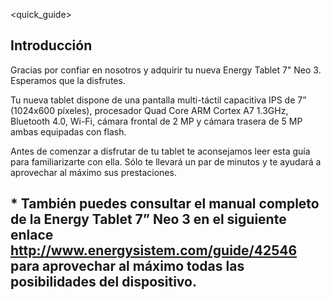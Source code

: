 ﻿<quick_guide>
## Introducción

Gracias por confiar en nosotros y adquirir tu nueva Energy Tablet 7" Neo 3. Esperamos que la disfrutes.

Tu nueva tablet dispone de una pantalla multi-táctil capacitiva IPS de 7” (1024x600 píxeles), procesador Quad Core ARM Cortex A7 1.3GHz, Bluetooth 4.0, Wi-Fi, cámara frontal de 2 MP y cámara trasera de 5 MP ambas equipadas con flash. 

Antes de comenzar a disfrutar de tu tablet te aconsejamos leer esta guía para familiarizarte con ella. Sólo te llevará un par de minutos y te ayudará a aprovechar al máximo sus prestaciones.

## <unique> * También puedes consultar el manual completo de la Energy Tablet 7” Neo 3 en el siguiente enlace http://www.energysistem.com/guide/42546 para aprovechar al máximo todas las posibilidades del dispositivo.



